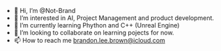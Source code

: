 - 👋 Hi, I’m @Not-Brand
- 👀 I’m interested in AI, Project Management and product development. 
- 🌱 I’m currently learning Phython and C++ (Unreal Engine)
- 💞️ I’m looking to collaborate on learning pojects for now. 
- 📫 How to reach me brandon.lee.brown@icloud.com 
